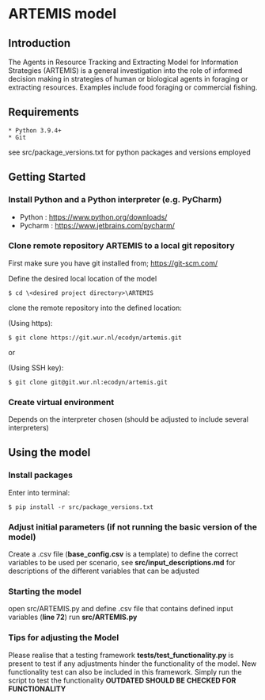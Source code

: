 # ARTEMIS model

## Introduction
The Agents in Resource Tracking and Extracting Model for Information Strategies (ARTEMIS) 
is a general investigation into the role of informed decision making 
in strategies of human or biological agents in foraging or extracting resources. 
Examples include food foraging or commercial fishing.

## Requirements
	* Python 3.9.4+
	* Git

see src/package_versions.txt for python packages and versions employed


## Getting Started

### Install Python and a Python interpreter (e.g. PyCharm)
* Python : https://www.python.org/downloads/
* Pycharm : https://www.jetbrains.com/pycharm/


### Clone remote repository ARTEMIS to a local git repository
First make sure you have git installed from; https://git-scm.com/

Define the desired local location of the model

    $ cd \<desired project directory>\ARTEMIS

clone the remote repository into the defined location:

(Using https):

    $ git clone https://git.wur.nl/ecodyn/artemis.git

or

(Using SSH key):

    $ git clone git@git.wur.nl:ecodyn/artemis.git

### Create virtual environment
Depends on the interpreter chosen (should be adjusted to include several interpreters)


## Using the model

### Install packages

Enter into terminal:

    $ pip install -r src/package_versions.txt 


### Adjust initial parameters (if not running the basic version of the model)
Create a .csv file (**base_config.csv** is a template) to define the correct variables to be used per scenario, see **src/input_descriptions.md** 
for descriptions of the different variables that can be adjusted

### Starting the model
open src/ARTEMIS.py and define .csv file that contains defined input variables (**line 72**)
run **src/ARTEMIS.py**

### Tips for adjusting the Model
Please realise that a testing framework **tests/test_functionality.py** is present to test if any adjustments hinder 
the functionality of the model. New functionality test can also be included in this framework. Simply run the script 
to test the functionality **OUTDATED SHOULD BE CHECKED FOR FUNCTIONALITY**
